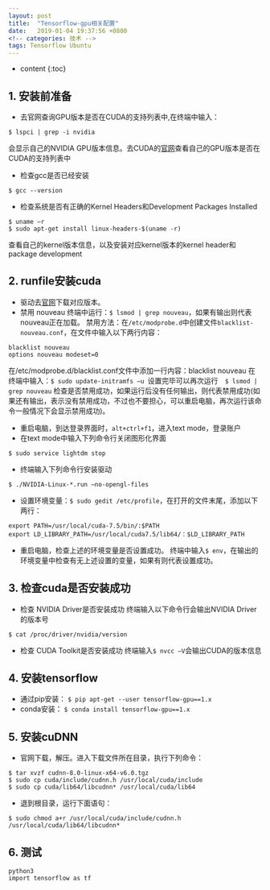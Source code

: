 ```yaml
---
layout: post
title:  "Tensorflow-gpu相关配置"
date:   2019-01-04 19:37:56 +0800
<!-- categories: 技术 -->
tags: Tensorflow Ubuntu
---
```


* content
{:toc}


## 1. 安装前准备
- 去官网查询GPU版本是否在CUDA的支持列表中,在终端中输入： 
```
$ lspci | grep -i nvidia
```
会显示自己的NVIDIA GPU版本信息。去CUDA的[官网](http://developer.nvidia.com/cuda-gpus)查看自己的GPU版本是否在CUDA的支持列表中
- 检查gcc是否已经安装
```
$ gcc --version
```
- 检查系统是否有正确的Kernel Headers和Development Packages Installed
```
$ uname –r
$ sudo apt-get install linux-headers-$(uname -r)
``` 
查看自己的kernel版本信息，以及安装对应kernel版本的kernel header和package development 

## 2. runfile安装cuda 
- 驱动去[官网](https://developer.nvidia.com/cuda-downloads)下载对应版本。
- 禁用 nouveau
终端中运行：`$ lsmod | grep nouveau`，如果有输出则代表nouveau正在加载。
禁用方法：在`/etc/modprobe.d`中创建文件`blacklist-nouveau.conf`，在文件中输入以下两行内容：
```
blacklist nouveau
options nouveau modeset=0
```
在/etc/modprobe.d/blacklist.conf文件中添加一行内容：blacklist nouveau
在终端中输入：`$ sudo update-initramfs –u `设置完毕可以再次运行　`$ lsmod | grep nouveau`
检查是否禁用成功，如果运行后没有任何输出，则代表禁用成功(如果还有输出，表示没有禁用成功，不过也不要担心，可以重启电脑，再次运行该命令一般情况下会显示禁用成功)。 
- 重启电脑，到达登录界面时，`alt+ctrl+f1`，进入text mode，登录账户 
- 在text mode中输入下列命令行关闭图形化界面
```
$ sudo service lightdm stop
```

<div STYLE="page-break-after: always;"></div> 

- 终端输入下列命令行安装驱动
```
$ ./NVIDIA-Linux-*.run –no-opengl-files
```
- 设置环境变量：`$ sudo gedit /etc/profile`，在打开的文件末尾，添加以下两行：
```
export PATH=/usr/local/cuda-7.5/bin/:$PATH
export LD_LIBRARY_PATH=/usr/local/cuda7.5/lib64/：$LD_LIBRARY_PATH
```
- 重启电脑，检查上述的环境变量是否设置成功。
终端中输入`$ env`，在输出的环境变量中检查有无上述设置的变量，如果有则代表设置成功。

## 3. 检查cuda是否安装成功

- 检查 NVIDIA Driver是否安装成功
    终端输入以下命令行会输出NVIDIA Driver的版本号
```
$ cat /proc/driver/nvidia/version
```

- 检查 CUDA Toolkit是否安装成功
    终端输入`$ nvcc –V`会输出CUDA的版本信息

## 4. 安装tensorflow
- 通过pip安装：
`$ pip apt-get --user tensorflow-gpu==1.x`
- conda安装：
`$ conda install tensorflow-gpu==1.x` 

## 5. 安装cuDNN
- 官网下载，解压。进入下载文件所在目录，执行下列命令：
```
$ tar xvzf cudnn-8.0-linux-x64-v6.0.tgz
$ sudo cp cuda/include/cudnn.h /usr/local/cuda/include
$ sudo cp cuda/lib64/libcudnn* /usr/local/cuda/lib64
```
- 退到根目录，运行下面语句：
```
$ sudo chmod a+r /usr/local/cuda/include/cudnn.h /usr/local/cuda/lib64/libcudnn*
```

## 6. 测试
```
python3
import tensorflow as tf
```